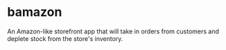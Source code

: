 # bamazon
An Amazon-like storefront app that will take in orders from customers and deplete stock from the store's inventory.